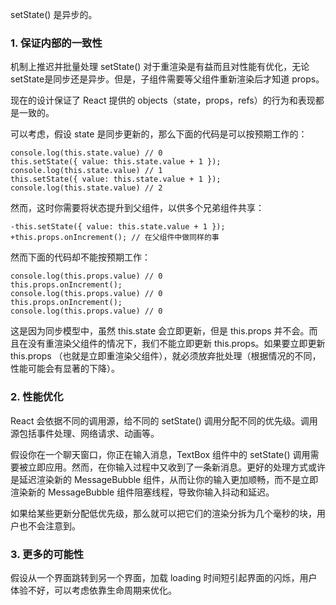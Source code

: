 setState() 是异步的。

### 1. 保证内部的一致性

机制上推迟并批量处理 setState() 对于重渲染是有益而且对性能有优化，无论setState是同步还是异步。但是，子组件需要等父组件重新渲染后才知道 props。

现在的设计保证了 React 提供的 objects（state，props，refs）的行为和表现都是一致的。

可以考虑，假设 state 是同步更新的，那么下面的代码是可以按预期工作的：

```
console.log(this.state.value) // 0
this.setState({ value: this.state.value + 1 });
console.log(this.state.value) // 1
this.setState({ value: this.state.value + 1 });
console.log(this.state.value) // 2
```
然而，这时你需要将状态提升到父组件，以供多个兄弟组件共享：

```
-this.setState({ value: this.state.value + 1 });
+this.props.onIncrement(); // 在父组件中做同样的事
```

然而下面的代码却不能按预期工作：
```
console.log(this.props.value) // 0
this.props.onIncrement();
console.log(this.props.value) // 0
this.props.onIncrement();
console.log(this.props.value) // 0
```

这是因为同步模型中，虽然 this.state 会立即更新，但是 this.props 并不会。而且在没有重渲染父组件的情况下，我们不能立即更新 this.props。如果要立即更新 this.props （也就是立即重渲染父组件），就必须放弃批处理（根据情况的不同，性能可能会有显著的下降）。

### 2. 性能优化

React 会依据不同的调用源，给不同的 setState() 调用分配不同的优先级。调用源包括事件处理、网络请求、动画等。

假设你在一个聊天窗口，你正在输入消息，TextBox 组件中的 setState() 调用需要被立即应用。然而，在你输入过程中又收到了一条新消息。更好的处理方式或许是延迟渲染新的 MessageBubble 组件，从而让你的输入更加顺畅，而不是立即渲染新的 MessageBubble 组件阻塞线程，导致你输入抖动和延迟。

如果给某些更新分配低优先级，那么就可以把它们的渲染分拆为几个毫秒的块，用户也不会注意到。

### 3. 更多的可能性

假设从一个界面跳转到另一个界面，加载 loading 时间短引起界面的闪烁，用户体验不好，可以考虑依靠生命周期来优化。
